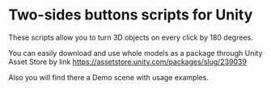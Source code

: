 # Two-sides buttons scripts for Unity

These scripts allow you to turn 3D objects on every click by 180 degrees.

You can easily download and use whole models as a package through Unity Asset Store by link https://assetstore.unity.com/packages/slug/239039

Also you will find there a Demo scene with usage examples.
